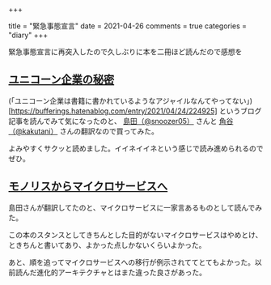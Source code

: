 +++

title = "緊急事態宣言"
date = 2021-04-26
comments = true
categories = "diary"
+++

緊急事態宣言に再突入したので久しぶりに本を二冊ほど読んだので感想を

## [ユニコーン企業の秘密](https://www.oreilly.co.jp/books/9784873119465/)

(「ユニコーン企業は書籍に書かれているようなアジャイルなんてやってない」)[https://bufferings.hatenablog.com/entry/2021/04/24/224925] というブログ記事を読んでみて気になったのと、 [島田（@snoozer05）](https://twitter.com/snoozer05) さんと [角谷（@kakutani）](https://twitter.com/kakutani) さんの翻訳なので買ってみた。

よみやすくサクッと読めました。イイネイイネという感じで読み進められるのでぜひ。

## [モノリスからマイクロサービスへ](https://www.oreilly.co.jp/books/9784873119311/)

島田さんが翻訳してたのと、マイクロサービスに一家言あるものとして読んでみた。

この本のスタンスとしてきちんとした目的がないマイクロサービスはやめとけ、ときちんと書いてあり、よかった点しかないくらいよかった。

あと、順を追ってマイクロサービスへの移行が例示されててとてもよかった。以前読んだ進化的アーキテクチャとはまた違った良さがあった。

